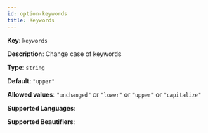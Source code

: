 ```yaml
---
id: option-keywords
title: Keywords
---
```

**Key**: `keywords`

**Description**: Change case of keywords

**Type**: `string`

**Default**: `"upper"`

**Allowed values**: `"unchanged"` or `"lower"` or `"upper"` or `"capitalize"`

**Supported Languages**: 

**Supported Beautifiers**: 
